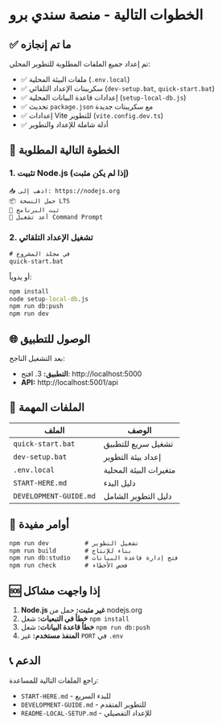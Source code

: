 # الخطوات التالية - منصة سندي برو

## ✅ ما تم إنجازه

تم إعداد جميع الملفات المطلوبة للتطوير المحلي:

- ✅ ملفات البيئة المحلية (`.env.local`)
- ✅ سكريبتات الإعداد التلقائي (`dev-setup.bat`, `quick-start.bat`)
- ✅ إعدادات قاعدة البيانات المحلية (`setup-local-db.js`)
- ✅ تحديث `package.json` مع سكريبتات جديدة
- ✅ إعدادات Vite للتطوير (`vite.config.dev.ts`)
- ✅ أدلة شاملة للإعداد والتطوير

## 🚀 الخطوة التالية المطلوبة

### 1. تثبيت Node.js (إذا لم يكن مثبت)
```
📥 اذهب إلى: https://nodejs.org
📦 حمل النسخة LTS
🔧 ثبت البرنامج
🔄 أعد تشغيل Command Prompt
```

### 2. تشغيل الإعداد التلقائي
```cmd
# في مجلد المشروع
quick-start.bat
```

أو يدوياً:
```cmd
npm install
node setup-local-db.js
npm run db:push
npm run dev
```

## 🌐 الوصول للتطبيق

بعد التشغيل الناجح:
- **التطبيق:** 3. افتح: http://localhost:5000
- **API:** http://localhost:5001/api

## 📁 الملفات المهمة

| الملف | الوصف |
|-------|--------|
| `quick-start.bat` | تشغيل سريع للتطبيق |
| `dev-setup.bat` | إعداد بيئة التطوير |
| `.env.local` | متغيرات البيئة المحلية |
| `START-HERE.md` | دليل البدء |
| `DEVELOPMENT-GUIDE.md` | دليل التطوير الشامل |

## 🔧 أوامر مفيدة

```cmd
npm run dev          # تشغيل التطوير
npm run build        # بناء للإنتاج
npm run db:studio    # فتح إدارة قاعدة البيانات
npm run check        # فحص الأخطاء
```

## 🆘 إذا واجهت مشاكل

1. **Node.js غير مثبت:** حمل من nodejs.org
2. **خطأ في التبعيات:** شغل `npm install`
3. **خطأ قاعدة البيانات:** شغل `npm run db:push`
4. **المنفذ مستخدم:** غير `PORT` في `.env`

## 📞 الدعم

راجع الملفات التالية للمساعدة:
- `START-HERE.md` - للبدء السريع
- `DEVELOPMENT-GUIDE.md` - للتطوير المتقدم
- `README-LOCAL-SETUP.md` - للإعداد التفصيلي
